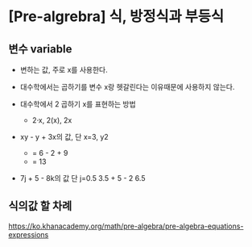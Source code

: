 # [Pre-algrebra] 식, 방정식과 부등식

## 변수 variable
- 변하는 값, 주로 x를 사용한다.
- 대수학에서는 곱하기를 변수 x랑 헷갈린다는 이유때문에 사용하지 않는다.
- 대수학에서 2 곱하기 x를 표현하는 방법
  - 2·x, 2(x), 2x

- xy - y + 3x의 값, 단 x=3, y2
  - = 6 - 2 + 9
  - = 13
- 7j + 5 - 8k의 값 단 j=0.5
  3.5 + 5 - 2
  6.5

## 식의값 할 차례

https://ko.khanacademy.org/math/pre-algebra/pre-algebra-equations-expressions

